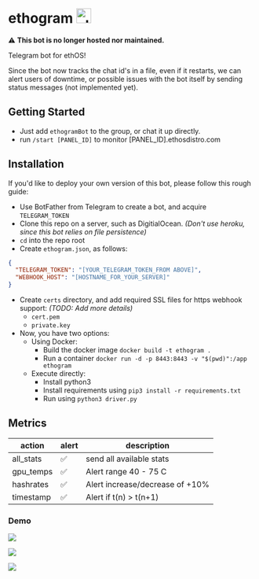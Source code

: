 # ethogram <img src="https://i.imgur.com/YWMAUVL.png" alt="alt text" width="30" height="30">

:warning: **This bot is no longer hosted nor maintained.**

Telegram bot for ethOS!

Since the bot now tracks the chat id's in a file, even if it restarts, we can alert users of downtime, or possible issues with the bot itself by sending status messages (not implemented yet).

## Getting Started

- Just add `ethogramBot` to the group, or chat it up directly.
- run `/start [PANEL_ID]` to monitor [PANEL_ID].ethosdistro.com

## Installation

If you'd like to deploy your own version of this bot, please follow this rough guide:
- Use BotFather from Telegram to create a bot, and acquire `TELEGRAM_TOKEN`
- Clone this repo on a server, such as DigitialOcean. _(Don't use heroku, since this bot relies on file persistence)_
- `cd` into the repo root
- Create `ethogram.json`, as follows:
```json
{
  "TELEGRAM_TOKEN": "[YOUR_TELEGRAM_TOKEN_FROM ABOVE]",
  "WEBHOOK_HOST": "[HOSTNAME_FOR_YOUR_SERVER]"
}
```
- Create `certs` directory, and add required SSL files for https webhook support: _(TODO: Add more details)_
  * `cert.pem`
  * `private.key`
- Now, you have two options:
  * Using Docker:
    - Build the docker image `docker build -t ethogram .`
    - Run a container `docker run -d -p 8443:8443 -v "$(pwd)":/app ethogram`
  * Execute directly:
    - Install python3
    - Install requirements using `pip3 install -r requirements.txt`
    - Run using `python3 driver.py`

## Metrics

| action | alert | description |
|---|---|---|
| all_stats | :white_check_mark: | send all available stats |
| gpu_temps | :white_check_mark: | Alert range 40 - 75 C |
| hashrates | :white_check_mark: | Alert increase/decrease of +10% |
| timestamp | :white_check_mark: | Alert if t(n) > t(n+1) |

### Demo

![](https://i.imgur.com/tRs6NRr.png)

![](https://i.imgur.com/e4dpk06.png)

![](https://i.imgur.com/iq3USEv.png)

